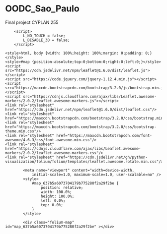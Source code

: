# OODC_Sao_Paulo
Final project CYPLAN 255

<!DOCTYPE html>
<head>    
    <meta http-equiv="content-type" content="text/html; charset=UTF-8" />
    
        <script>
            L_NO_TOUCH = false;
            L_DISABLE_3D = false;
        </script>
    
    <style>html, body {width: 100%;height: 100%;margin: 0;padding: 0;}</style>
    <style>#map {position:absolute;top:0;bottom:0;right:0;left:0;}</style>
    <script src="https://cdn.jsdelivr.net/npm/leaflet@1.6.0/dist/leaflet.js"></script>
    <script src="https://code.jquery.com/jquery-1.12.4.min.js"></script>
    <script src="https://maxcdn.bootstrapcdn.com/bootstrap/3.2.0/js/bootstrap.min.js"></script>
    <script src="https://cdnjs.cloudflare.com/ajax/libs/Leaflet.awesome-markers/2.0.2/leaflet.awesome-markers.js"></script>
    <link rel="stylesheet" href="https://cdn.jsdelivr.net/npm/leaflet@1.6.0/dist/leaflet.css"/>
    <link rel="stylesheet" href="https://maxcdn.bootstrapcdn.com/bootstrap/3.2.0/css/bootstrap.min.css"/>
    <link rel="stylesheet" href="https://maxcdn.bootstrapcdn.com/bootstrap/3.2.0/css/bootstrap-theme.min.css"/>
    <link rel="stylesheet" href="https://maxcdn.bootstrapcdn.com/font-awesome/4.6.3/css/font-awesome.min.css"/>
    <link rel="stylesheet" href="https://cdnjs.cloudflare.com/ajax/libs/Leaflet.awesome-markers/2.0.2/leaflet.awesome-markers.css"/>
    <link rel="stylesheet" href="https://cdn.jsdelivr.net/gh/python-visualization/folium/folium/templates/leaflet.awesome.rotate.min.css"/>
    
            <meta name="viewport" content="width=device-width,
                initial-scale=1.0, maximum-scale=1.0, user-scalable=no" />
            <style>
                #map_637b5a6073704179b775280f2a29f2be {
                    position: relative;
                    width: 100.0%;
                    height: 100.0%;
                    left: 0.0%;
                    top: 0.0%;
                }
            </style>
        
</head>
<body>    
    
            <div class="folium-map" id="map_637b5a6073704179b775280f2a29f2be" ></div>
        
</body>
<script>    
    
            var map_637b5a6073704179b775280f2a29f2be = L.map(
                "map_637b5a6073704179b775280f2a29f2be",
                {
                    center: [-15.7975, -47.8919],
                    crs: L.CRS.EPSG3857,
                    zoom: 4,
                    zoomControl: true,
                    preferCanvas: false,
                }
            );

            

        
    
            var tile_layer_478cc782e4764012aebee4df1d300839 = L.tileLayer(
                "https://cartodb-basemaps-{s}.global.ssl.fastly.net/light_all/{z}/{x}/{y}.png",
                {"attribution": "\u0026copy; \u003ca href=\"http://www.openstreetmap.org/copyright\"\u003eOpenStreetMap\u003c/a\u003e contributors \u0026copy; \u003ca href=\"http://cartodb.com/attributions\"\u003eCartoDB\u003c/a\u003e, CartoDB \u003ca href =\"http://cartodb.com/attributions\"\u003eattributions\u003c/a\u003e", "detectRetina": false, "maxNativeZoom": 18, "maxZoom": 18, "minZoom": 0, "noWrap": false, "opacity": 1, "subdomains": "abc", "tms": false}
            ).addTo(map_637b5a6073704179b775280f2a29f2be);
        
    
            var circle_marker_718212bbb1884d4ba70b4bbbf59d8696 = L.circleMarker(
                [-10.57, -37.45],
                {"bubblingMouseEvents": true, "color": "red", "dashArray": null, "dashOffset": null, "fill": false, "fillColor": "red", "fillOpacity": 0.2, "fillRule": "evenodd", "lineCap": "round", "lineJoin": "round", "opacity": 1.0, "radius": 5, "stroke": true, "weight": 3}
            ).addTo(map_637b5a6073704179b775280f2a29f2be);
        
    
        var popup_463355de551248fa818497be98096875 = L.popup({"maxWidth": 300, "minWidth": 100});

        
            var html_7231f36c24c94baf983ff38c3490d6a2 = $(`<div id="html_7231f36c24c94baf983ff38c3490d6a2" style="width: 100.0%; height: 100.0%;"> - City: ARACAJU<br> - OODC legislation?: nan<br> - OODC implemented?: No</div>`)[0];
            popup_463355de551248fa818497be98096875.setContent(html_7231f36c24c94baf983ff38c3490d6a2);
        

        circle_marker_718212bbb1884d4ba70b4bbbf59d8696.bindPopup(popup_463355de551248fa818497be98096875)
        ;

        
    
    
            var circle_marker_ef8e3f8449024ebcb2828648929bc69c = L.circleMarker(
                [1.99, -61.33],
                {"bubblingMouseEvents": true, "color": "red", "dashArray": null, "dashOffset": null, "fill": false, "fillColor": "red", "fillOpacity": 0.2, "fillRule": "evenodd", "lineCap": "round", "lineJoin": "round", "opacity": 1.0, "radius": 5, "stroke": true, "weight": 3}
            ).addTo(map_637b5a6073704179b775280f2a29f2be);
        
    
        var popup_741258e1a7a64c86bd258eec404aa087 = L.popup({"maxWidth": 300, "minWidth": 100});

        
            var html_f6a3599db9bd40d19c05ac214c0b0305 = $(`<div id="html_f6a3599db9bd40d19c05ac214c0b0305" style="width: 100.0%; height: 100.0%;"> - City: BOA VISTA<br> - OODC legislation?: nan<br> - OODC implemented?: No</div>`)[0];
            popup_741258e1a7a64c86bd258eec404aa087.setContent(html_f6a3599db9bd40d19c05ac214c0b0305);
        

        circle_marker_ef8e3f8449024ebcb2828648929bc69c.bindPopup(popup_741258e1a7a64c86bd258eec404aa087)
        ;

        
    
    
            var circle_marker_dfb1d16bac544719a794dd6818a5412d = L.circleMarker(
                [-20.51, -54.54],
                {"bubblingMouseEvents": true, "color": "red", "dashArray": null, "dashOffset": null, "fill": false, "fillColor": "red", "fillOpacity": 0.2, "fillRule": "evenodd", "lineCap": "round", "lineJoin": "round", "opacity": 1.0, "radius": 5, "stroke": true, "weight": 3}
            ).addTo(map_637b5a6073704179b775280f2a29f2be);
        
    
        var popup_d41f49dfdb31409d8894f1224cbc9434 = L.popup({"maxWidth": 300, "minWidth": 100});

        
            var html_38cf745bc3f44e13bbbcb8b78b30d653 = $(`<div id="html_38cf745bc3f44e13bbbcb8b78b30d653" style="width: 100.0%; height: 100.0%;"> - City: CAMPO GRANDE<br> - OODC legislation?: nan<br> - OODC implemented?: No</div>`)[0];
            popup_d41f49dfdb31409d8894f1224cbc9434.setContent(html_38cf745bc3f44e13bbbcb8b78b30d653);
        

        circle_marker_dfb1d16bac544719a794dd6818a5412d.bindPopup(popup_d41f49dfdb31409d8894f1224cbc9434)
        ;

        
    
    
            var circle_marker_60e3047525bb4bc39e300a482656ce6f = L.circleMarker(
                [1.41, -51.77],
                {"bubblingMouseEvents": true, "color": "red", "dashArray": null, "dashOffset": null, "fill": false, "fillColor": "red", "fillOpacity": 0.2, "fillRule": "evenodd", "lineCap": "round", "lineJoin": "round", "opacity": 1.0, "radius": 5, "stroke": true, "weight": 3}
            ).addTo(map_637b5a6073704179b775280f2a29f2be);
        
    
        var popup_58b31c32ea6a4fe69d29442b0d564113 = L.popup({"maxWidth": 300, "minWidth": 100});

        
            var html_1ba0a0630350418a9be784a69dd6a0d3 = $(`<div id="html_1ba0a0630350418a9be784a69dd6a0d3" style="width: 100.0%; height: 100.0%;"> - City: MACAPA<br> - OODC legislation?: nan<br> - OODC implemented?: No</div>`)[0];
            popup_58b31c32ea6a4fe69d29442b0d564113.setContent(html_1ba0a0630350418a9be784a69dd6a0d3);
        

        circle_marker_60e3047525bb4bc39e300a482656ce6f.bindPopup(popup_58b31c32ea6a4fe69d29442b0d564113)
        ;

        
    
    
            var circle_marker_c57641ea411b4f148e4ee002e06d8207 = L.circleMarker(
                [-8.38, -37.86],
                {"bubblingMouseEvents": true, "color": "red", "dashArray": null, "dashOffset": null, "fill": false, "fillColor": "red", "fillOpacity": 0.2, "fillRule": "evenodd", "lineCap": "round", "lineJoin": "round", "opacity": 1.0, "radius": 5, "stroke": true, "weight": 3}
            ).addTo(map_637b5a6073704179b775280f2a29f2be);
        
    
        var popup_a4a8c83b221043a4b51172255dd2d22d = L.popup({"maxWidth": 300, "minWidth": 100});

        
            var html_1630aa1210fc4abfab3a4173f486609d = $(`<div id="html_1630aa1210fc4abfab3a4173f486609d" style="width: 100.0%; height: 100.0%;"> - City: RECIFE<br> - OODC legislation?: nan<br> - OODC implemented?: No</div>`)[0];
            popup_a4a8c83b221043a4b51172255dd2d22d.setContent(html_1630aa1210fc4abfab3a4173f486609d);
        

        circle_marker_c57641ea411b4f148e4ee002e06d8207.bindPopup(popup_a4a8c83b221043a4b51172255dd2d22d)
        ;

        
    
    
            var circle_marker_6c3b701c3aee4f63bfbb9dfdf408db7d = L.circleMarker(
                [-8.77, -70.55],
                {"bubblingMouseEvents": true, "color": "red", "dashArray": null, "dashOffset": null, "fill": false, "fillColor": "red", "fillOpacity": 0.2, "fillRule": "evenodd", "lineCap": "round", "lineJoin": "round", "opacity": 1.0, "radius": 5, "stroke": true, "weight": 3}
            ).addTo(map_637b5a6073704179b775280f2a29f2be);
        
    
        var popup_69773c7be2e340a09fda8c1d26bd0f41 = L.popup({"maxWidth": 300, "minWidth": 100});

        
            var html_0bcf189ce80f445eb5bb7123e856b44f = $(`<div id="html_0bcf189ce80f445eb5bb7123e856b44f" style="width: 100.0%; height: 100.0%;"> - City: RIO BRANCO<br> - OODC legislation?: nan<br> - OODC implemented?: No</div>`)[0];
            popup_69773c7be2e340a09fda8c1d26bd0f41.setContent(html_0bcf189ce80f445eb5bb7123e856b44f);
        

        circle_marker_6c3b701c3aee4f63bfbb9dfdf408db7d.bindPopup(popup_69773c7be2e340a09fda8c1d26bd0f41)
        ;

        
    
    
            var circle_marker_69e0628c7bc5463794daaf6039bdd8aa = L.circleMarker(
                [-5.42, -45.44],
                {"bubblingMouseEvents": true, "color": "red", "dashArray": null, "dashOffset": null, "fill": false, "fillColor": "red", "fillOpacity": 0.2, "fillRule": "evenodd", "lineCap": "round", "lineJoin": "round", "opacity": 1.0, "radius": 5, "stroke": true, "weight": 3}
            ).addTo(map_637b5a6073704179b775280f2a29f2be);
        
    
        var popup_8905d5cd3779493ab9e9c1acd1cf8476 = L.popup({"maxWidth": 300, "minWidth": 100});

        
            var html_f0da49e02990454ab9c79fa26407f7dc = $(`<div id="html_f0da49e02990454ab9c79fa26407f7dc" style="width: 100.0%; height: 100.0%;"> - City: SAO LUIS<br> - OODC legislation?: nan<br> - OODC implemented?: No</div>`)[0];
            popup_8905d5cd3779493ab9e9c1acd1cf8476.setContent(html_f0da49e02990454ab9c79fa26407f7dc);
        

        circle_marker_69e0628c7bc5463794daaf6039bdd8aa.bindPopup(popup_8905d5cd3779493ab9e9c1acd1cf8476)
        ;

        
    
    
            var circle_marker_52849322eb8a4e04ad4d3605a5e4c15d = L.circleMarker(
                [-18.1, -44.38],
                {"bubblingMouseEvents": true, "color": "red", "dashArray": null, "dashOffset": null, "fill": false, "fillColor": "red", "fillOpacity": 0.2, "fillRule": "evenodd", "lineCap": "round", "lineJoin": "round", "opacity": 1.0, "radius": 5, "stroke": true, "weight": 3}
            ).addTo(map_637b5a6073704179b775280f2a29f2be);
        
    
        var popup_2e3d2c8169184a4682e84eba557a4190 = L.popup({"maxWidth": 300, "minWidth": 100});

        
            var html_2ec009b58c984a11be72691dc124876b = $(`<div id="html_2ec009b58c984a11be72691dc124876b" style="width: 100.0%; height: 100.0%;"> - City: BELO HORIZONTE<br> - OODC legislation?: nan<br> - OODC implemented?: No</div>`)[0];
            popup_2e3d2c8169184a4682e84eba557a4190.setContent(html_2ec009b58c984a11be72691dc124876b);
        

        circle_marker_52849322eb8a4e04ad4d3605a5e4c15d.bindPopup(popup_2e3d2c8169184a4682e84eba557a4190)
        ;

        
    
    
            var circle_marker_d2997d2e25e34b28813568fd4143dfeb = L.circleMarker(
                [-12.64, -55.42],
                {"bubblingMouseEvents": true, "color": "red", "dashArray": null, "dashOffset": null, "fill": false, "fillColor": "red", "fillOpacity": 0.2, "fillRule": "evenodd", "lineCap": "round", "lineJoin": "round", "opacity": 1.0, "radius": 5, "stroke": true, "weight": 3}
            ).addTo(map_637b5a6073704179b775280f2a29f2be);
        
    
        var popup_a40bceb5fef34246b61d6aad2d4465be = L.popup({"maxWidth": 300, "minWidth": 100});

        
            var html_c65dcfa94f8e4c55bf1a88e89749664e = $(`<div id="html_c65dcfa94f8e4c55bf1a88e89749664e" style="width: 100.0%; height: 100.0%;"> - City: CUIABA<br> - OODC legislation?: nan<br> - OODC implemented?: No</div>`)[0];
            popup_a40bceb5fef34246b61d6aad2d4465be.setContent(html_c65dcfa94f8e4c55bf1a88e89749664e);
        

        circle_marker_d2997d2e25e34b28813568fd4143dfeb.bindPopup(popup_a40bceb5fef34246b61d6aad2d4465be)
        ;

        
    
    
            var circle_marker_8f6c0f871a14479d963ae67f1efe77ec = L.circleMarker(
                [-9.62, -36.82],
                {"bubblingMouseEvents": true, "color": "red", "dashArray": null, "dashOffset": null, "fill": false, "fillColor": "red", "fillOpacity": 0.2, "fillRule": "evenodd", "lineCap": "round", "lineJoin": "round", "opacity": 1.0, "radius": 5, "stroke": true, "weight": 3}
            ).addTo(map_637b5a6073704179b775280f2a29f2be);
        
    
        var popup_5ecba152ddb0473eb7dfce3381938cd4 = L.popup({"maxWidth": 300, "minWidth": 100});

        
            var html_2221610626f34971ace94b25e923113d = $(`<div id="html_2221610626f34971ace94b25e923113d" style="width: 100.0%; height: 100.0%;"> - City: MACEIO<br> - OODC legislation?: nan<br> - OODC implemented?: No</div>`)[0];
            popup_5ecba152ddb0473eb7dfce3381938cd4.setContent(html_2221610626f34971ace94b25e923113d);
        

        circle_marker_8f6c0f871a14479d963ae67f1efe77ec.bindPopup(popup_5ecba152ddb0473eb7dfce3381938cd4)
        ;

        
    
    
            var circle_marker_ade8ff4dea6c4f9bb75b22337f445e05 = L.circleMarker(
                [-19.19, -40.34],
                {"bubblingMouseEvents": true, "color": "red", "dashArray": null, "dashOffset": null, "fill": false, "fillColor": "red", "fillOpacity": 0.2, "fillRule": "evenodd", "lineCap": "round", "lineJoin": "round", "opacity": 1.0, "radius": 5, "stroke": true, "weight": 3}
            ).addTo(map_637b5a6073704179b775280f2a29f2be);
        
    
        var popup_32b35ba2237249bdb89843af4b6b0441 = L.popup({"maxWidth": 300, "minWidth": 100});

        
            var html_d84785e7234641aebd3025bbb19d46df = $(`<div id="html_d84785e7234641aebd3025bbb19d46df" style="width: 100.0%; height: 100.0%;"> - City: VITORIA<br> - OODC legislation?: nan<br> - OODC implemented?: No</div>`)[0];
            popup_32b35ba2237249bdb89843af4b6b0441.setContent(html_d84785e7234641aebd3025bbb19d46df);
        

        circle_marker_ade8ff4dea6c4f9bb75b22337f445e05.bindPopup(popup_32b35ba2237249bdb89843af4b6b0441)
        ;

        
    
    
            var circle_marker_b7c15e1244c64570b96052059ed5dbb1 = L.circleMarker(
                [-3.79, -52.48],
                {"bubblingMouseEvents": true, "color": "green", "dashArray": null, "dashOffset": null, "fill": false, "fillColor": "green", "fillOpacity": 0.2, "fillRule": "evenodd", "lineCap": "round", "lineJoin": "round", "opacity": 1.0, "radius": 5, "stroke": true, "weight": 3}
            ).addTo(map_637b5a6073704179b775280f2a29f2be);
        
    
        var popup_07b499826ada406db40e94436538aa99 = L.popup({"maxWidth": 300, "minWidth": 100});

        
            var html_3bb5d9e97f054ead8cc1aca169643e2a = $(`<div id="html_3bb5d9e97f054ead8cc1aca169643e2a" style="width: 100.0%; height: 100.0%;"> - City: BELEM<br> - OODC legislation?: 2008.0<br> - OODC implemented?: Yes</div>`)[0];
            popup_07b499826ada406db40e94436538aa99.setContent(html_3bb5d9e97f054ead8cc1aca169643e2a);
        

        circle_marker_b7c15e1244c64570b96052059ed5dbb1.bindPopup(popup_07b499826ada406db40e94436538aa99)
        ;

        
    
    
            var circle_marker_b2236bec1b514801a1ec2e47b85c163e = L.circleMarker(
                [-5.2, -39.53],
                {"bubblingMouseEvents": true, "color": "green", "dashArray": null, "dashOffset": null, "fill": false, "fillColor": "green", "fillOpacity": 0.2, "fillRule": "evenodd", "lineCap": "round", "lineJoin": "round", "opacity": 1.0, "radius": 5, "stroke": true, "weight": 3}
            ).addTo(map_637b5a6073704179b775280f2a29f2be);
        
    
        var popup_d29b0326528545aab23fbc1ed14aef75 = L.popup({"maxWidth": 300, "minWidth": 100});

        
            var html_1a36885154c14ecb91b701d2e263e5af = $(`<div id="html_1a36885154c14ecb91b701d2e263e5af" style="width: 100.0%; height: 100.0%;"> - City: FORTALEZA<br> - OODC legislation?: 2009.0<br> - OODC implemented?: Yes</div>`)[0];
            popup_d29b0326528545aab23fbc1ed14aef75.setContent(html_1a36885154c14ecb91b701d2e263e5af);
        

        circle_marker_b2236bec1b514801a1ec2e47b85c163e.bindPopup(popup_d29b0326528545aab23fbc1ed14aef75)
        ;

        
    
    
            var circle_marker_25bc6c2e41bf46ce844bbdedcce89376 = L.circleMarker(
                [-7.28, -36.72],
                {"bubblingMouseEvents": true, "color": "green", "dashArray": null, "dashOffset": null, "fill": false, "fillColor": "green", "fillOpacity": 0.2, "fillRule": "evenodd", "lineCap": "round", "lineJoin": "round", "opacity": 1.0, "radius": 5, "stroke": true, "weight": 3}
            ).addTo(map_637b5a6073704179b775280f2a29f2be);
        
    
        var popup_c968540d5188435580524e1ebdfa3fba = L.popup({"maxWidth": 300, "minWidth": 100});

        
            var html_f57e444ed1ef4bcd84f354948f9e88f5 = $(`<div id="html_f57e444ed1ef4bcd84f354948f9e88f5" style="width: 100.0%; height: 100.0%;"> - City: JOAO PESSOA<br> - OODC legislation?: 2011.0<br> - OODC implemented?: Yes</div>`)[0];
            popup_c968540d5188435580524e1ebdfa3fba.setContent(html_f57e444ed1ef4bcd84f354948f9e88f5);
        

        circle_marker_25bc6c2e41bf46ce844bbdedcce89376.bindPopup(popup_c968540d5188435580524e1ebdfa3fba)
        ;

        
    
    
            var circle_marker_1b3c96c1b9d64a849d846d621029a73e = L.circleMarker(
                [-5.81, -36.59],
                {"bubblingMouseEvents": true, "color": "green", "dashArray": null, "dashOffset": null, "fill": false, "fillColor": "green", "fillOpacity": 0.2, "fillRule": "evenodd", "lineCap": "round", "lineJoin": "round", "opacity": 1.0, "radius": 5, "stroke": true, "weight": 3}
            ).addTo(map_637b5a6073704179b775280f2a29f2be);
        
    
        var popup_bfb79021f81b4d8e80da4bd66e85f91b = L.popup({"maxWidth": 300, "minWidth": 100});

        
            var html_65b57b52d96243a2b21dd7d0a82ba5e4 = $(`<div id="html_65b57b52d96243a2b21dd7d0a82ba5e4" style="width: 100.0%; height: 100.0%;"> - City: NATAL<br> - OODC legislation?: 2022.0<br> - OODC implemented?: Yes</div>`)[0];
            popup_bfb79021f81b4d8e80da4bd66e85f91b.setContent(html_65b57b52d96243a2b21dd7d0a82ba5e4);
        

        circle_marker_1b3c96c1b9d64a849d846d621029a73e.bindPopup(popup_bfb79021f81b4d8e80da4bd66e85f91b)
        ;

        
    
    
            var circle_marker_c28f1e3a01694294b7a94f123d709147 = L.circleMarker(
                [-22.25, -42.66],
                {"bubblingMouseEvents": true, "color": "green", "dashArray": null, "dashOffset": null, "fill": false, "fillColor": "green", "fillOpacity": 0.2, "fillRule": "evenodd", "lineCap": "round", "lineJoin": "round", "opacity": 1.0, "radius": 5, "stroke": true, "weight": 3}
            ).addTo(map_637b5a6073704179b775280f2a29f2be);
        
    
        var popup_efbcaac9e7db41e79c81d5572b0797f8 = L.popup({"maxWidth": 300, "minWidth": 100});

        
            var html_68167f89cff644b6b1228ccee3cb4240 = $(`<div id="html_68167f89cff644b6b1228ccee3cb4240" style="width: 100.0%; height: 100.0%;"> - City: RIO DE JANEIRO<br> - OODC legislation?: 2011.0<br> - OODC implemented?: Yes</div>`)[0];
            popup_efbcaac9e7db41e79c81d5572b0797f8.setContent(html_68167f89cff644b6b1228ccee3cb4240);
        

        circle_marker_c28f1e3a01694294b7a94f123d709147.bindPopup(popup_efbcaac9e7db41e79c81d5572b0797f8)
        ;

        
    
    
            var circle_marker_6cddc04ec635497697f645a12d74604a = L.circleMarker(
                [-13.29, -41.71],
                {"bubblingMouseEvents": true, "color": "green", "dashArray": null, "dashOffset": null, "fill": false, "fillColor": "green", "fillOpacity": 0.2, "fillRule": "evenodd", "lineCap": "round", "lineJoin": "round", "opacity": 1.0, "radius": 5, "stroke": true, "weight": 3}
            ).addTo(map_637b5a6073704179b775280f2a29f2be);
        
    
        var popup_2eb2151e61aa47dc87ff573b25de4bb2 = L.popup({"maxWidth": 300, "minWidth": 100});

        
            var html_d88d853eee2d4bd09af0266ea0d4155d = $(`<div id="html_d88d853eee2d4bd09af0266ea0d4155d" style="width: 100.0%; height: 100.0%;"> - City: SALVADOR<br> - OODC legislation?: 2015.0<br> - OODC implemented?: Yes</div>`)[0];
            popup_2eb2151e61aa47dc87ff573b25de4bb2.setContent(html_d88d853eee2d4bd09af0266ea0d4155d);
        

        circle_marker_6cddc04ec635497697f645a12d74604a.bindPopup(popup_2eb2151e61aa47dc87ff573b25de4bb2)
        ;

        
    
    
            var circle_marker_190404a8fa7247928c770270bae4367d = L.circleMarker(
                [-6.6, -42.28],
                {"bubblingMouseEvents": true, "color": "green", "dashArray": null, "dashOffset": null, "fill": false, "fillColor": "green", "fillOpacity": 0.2, "fillRule": "evenodd", "lineCap": "round", "lineJoin": "round", "opacity": 1.0, "radius": 5, "stroke": true, "weight": 3}
            ).addTo(map_637b5a6073704179b775280f2a29f2be);
        
    
        var popup_ca4a30d760f94c658ee526099fdd6f93 = L.popup({"maxWidth": 300, "minWidth": 100});

        
            var html_924f86e390624f1b9339b885dab9d550 = $(`<div id="html_924f86e390624f1b9339b885dab9d550" style="width: 100.0%; height: 100.0%;"> - City: TERESINA<br> - OODC legislation?: 2019.0<br> - OODC implemented?: Yes</div>`)[0];
            popup_ca4a30d760f94c658ee526099fdd6f93.setContent(html_924f86e390624f1b9339b885dab9d550);
        

        circle_marker_190404a8fa7247928c770270bae4367d.bindPopup(popup_ca4a30d760f94c658ee526099fdd6f93)
        ;

        
    
    
            var circle_marker_b77e57c6db2f4ae69c28123af1e40d96 = L.circleMarker(
                [-15.83, -47.86],
                {"bubblingMouseEvents": true, "color": "green", "dashArray": null, "dashOffset": null, "fill": false, "fillColor": "green", "fillOpacity": 0.2, "fillRule": "evenodd", "lineCap": "round", "lineJoin": "round", "opacity": 1.0, "radius": 5, "stroke": true, "weight": 3}
            ).addTo(map_637b5a6073704179b775280f2a29f2be);
        
    
        var popup_e469686a085c4f90acebdb6b759eb627 = L.popup({"maxWidth": 300, "minWidth": 100});

        
            var html_9fccb9434abf445f98e6b05131864915 = $(`<div id="html_9fccb9434abf445f98e6b05131864915" style="width: 100.0%; height: 100.0%;"> - City: BRASILIA<br> - OODC legislation?: 1996.0<br> - OODC implemented?: Yes</div>`)[0];
            popup_e469686a085c4f90acebdb6b759eb627.setContent(html_9fccb9434abf445f98e6b05131864915);
        

        circle_marker_b77e57c6db2f4ae69c28123af1e40d96.bindPopup(popup_e469686a085c4f90acebdb6b759eb627)
        ;

        
    
    
            var circle_marker_5b926868d23a471288d7dce09a21c009 = L.circleMarker(
                [-24.89, -51.55],
                {"bubblingMouseEvents": true, "color": "green", "dashArray": null, "dashOffset": null, "fill": false, "fillColor": "green", "fillOpacity": 0.2, "fillRule": "evenodd", "lineCap": "round", "lineJoin": "round", "opacity": 1.0, "radius": 5, "stroke": true, "weight": 3}
            ).addTo(map_637b5a6073704179b775280f2a29f2be);
        
    
        var popup_4f57fdf17c3d435e8ecead9f0ffd7189 = L.popup({"maxWidth": 300, "minWidth": 100});

        
            var html_51cc747eb27c4028b9d0c878f832a659 = $(`<div id="html_51cc747eb27c4028b9d0c878f832a659" style="width: 100.0%; height: 100.0%;"> - City: CURITIBA<br> - OODC legislation?: 2020.0<br> - OODC implemented?: Yes</div>`)[0];
            popup_4f57fdf17c3d435e8ecead9f0ffd7189.setContent(html_51cc747eb27c4028b9d0c878f832a659);
        

        circle_marker_5b926868d23a471288d7dce09a21c009.bindPopup(popup_4f57fdf17c3d435e8ecead9f0ffd7189)
        ;

        
    
    
            var circle_marker_d45a64ebf5304b2cac3f23cc45e11899 = L.circleMarker(
                [-27.45, -50.95],
                {"bubblingMouseEvents": true, "color": "green", "dashArray": null, "dashOffset": null, "fill": false, "fillColor": "green", "fillOpacity": 0.2, "fillRule": "evenodd", "lineCap": "round", "lineJoin": "round", "opacity": 1.0, "radius": 5, "stroke": true, "weight": 3}
            ).addTo(map_637b5a6073704179b775280f2a29f2be);
        
    
        var popup_ef0b9610adf945c697f6c8b0480a117e = L.popup({"maxWidth": 300, "minWidth": 100});

        
            var html_d2dee7d6f8f64ef2a8f53b0e4a96de2b = $(`<div id="html_d2dee7d6f8f64ef2a8f53b0e4a96de2b" style="width: 100.0%; height: 100.0%;"> - City: FLORIANOPOLIS<br> - OODC legislation?: 2014.0<br> - OODC implemented?: Yes</div>`)[0];
            popup_ef0b9610adf945c697f6c8b0480a117e.setContent(html_d2dee7d6f8f64ef2a8f53b0e4a96de2b);
        

        circle_marker_d45a64ebf5304b2cac3f23cc45e11899.bindPopup(popup_ef0b9610adf945c697f6c8b0480a117e)
        ;

        
    
    
            var circle_marker_711ddb74e3614ea88e7ff143ec74f1e8 = L.circleMarker(
                [-15.98, -49.86],
                {"bubblingMouseEvents": true, "color": "green", "dashArray": null, "dashOffset": null, "fill": false, "fillColor": "green", "fillOpacity": 0.2, "fillRule": "evenodd", "lineCap": "round", "lineJoin": "round", "opacity": 1.0, "radius": 5, "stroke": true, "weight": 3}
            ).addTo(map_637b5a6073704179b775280f2a29f2be);
        
    
        var popup_0f0cf5f8bd26407a8eb6579ea72e9dcc = L.popup({"maxWidth": 300, "minWidth": 100});

        
            var html_4cf14dac0ca943dabbd4ce3dcbedeea8 = $(`<div id="html_4cf14dac0ca943dabbd4ce3dcbedeea8" style="width: 100.0%; height: 100.0%;"> - City: GOIANIA<br> - OODC legislation?: 2008.0<br> - OODC implemented?: Yes</div>`)[0];
            popup_0f0cf5f8bd26407a8eb6579ea72e9dcc.setContent(html_4cf14dac0ca943dabbd4ce3dcbedeea8);
        

        circle_marker_711ddb74e3614ea88e7ff143ec74f1e8.bindPopup(popup_0f0cf5f8bd26407a8eb6579ea72e9dcc)
        ;

        
    
    
            var circle_marker_4d089f3f1b8a4d1681886ca9fd5b7367 = L.circleMarker(
                [-3.47, -65.1],
                {"bubblingMouseEvents": true, "color": "green", "dashArray": null, "dashOffset": null, "fill": false, "fillColor": "green", "fillOpacity": 0.2, "fillRule": "evenodd", "lineCap": "round", "lineJoin": "round", "opacity": 1.0, "radius": 5, "stroke": true, "weight": 3}
            ).addTo(map_637b5a6073704179b775280f2a29f2be);
        
    
        var popup_96152fd566a744569762039bd2202f3e = L.popup({"maxWidth": 300, "minWidth": 100});

        
            var html_20c5bdab823e4ea893117cb067ede8b0 = $(`<div id="html_20c5bdab823e4ea893117cb067ede8b0" style="width: 100.0%; height: 100.0%;"> - City: MANAUS<br> - OODC legislation?: 2014.0<br> - OODC implemented?: Yes</div>`)[0];
            popup_96152fd566a744569762039bd2202f3e.setContent(html_20c5bdab823e4ea893117cb067ede8b0);
        

        circle_marker_4d089f3f1b8a4d1681886ca9fd5b7367.bindPopup(popup_96152fd566a744569762039bd2202f3e)
        ;

        
    
    
            var circle_marker_231a11e54af9427e89d3c27c58040908 = L.circleMarker(
                [-9.46, -48.26],
                {"bubblingMouseEvents": true, "color": "green", "dashArray": null, "dashOffset": null, "fill": false, "fillColor": "green", "fillOpacity": 0.2, "fillRule": "evenodd", "lineCap": "round", "lineJoin": "round", "opacity": 1.0, "radius": 5, "stroke": true, "weight": 3}
            ).addTo(map_637b5a6073704179b775280f2a29f2be);
        
    
        var popup_27b69311d9b24133a148d80ce1188a98 = L.popup({"maxWidth": 300, "minWidth": 100});

        
            var html_f491209106cf466abf4c4bacaaa36249 = $(`<div id="html_f491209106cf466abf4c4bacaaa36249" style="width: 100.0%; height: 100.0%;"> - City: PALMAS<br> - OODC legislation?: 2012.0<br> - OODC implemented?: Yes</div>`)[0];
            popup_27b69311d9b24133a148d80ce1188a98.setContent(html_f491209106cf466abf4c4bacaaa36249);
        

        circle_marker_231a11e54af9427e89d3c27c58040908.bindPopup(popup_27b69311d9b24133a148d80ce1188a98)
        ;

        
    
    
            var circle_marker_6647bffae7384f9ca79ef26545b218de = L.circleMarker(
                [-30.17, -53.5],
                {"bubblingMouseEvents": true, "color": "green", "dashArray": null, "dashOffset": null, "fill": false, "fillColor": "green", "fillOpacity": 0.2, "fillRule": "evenodd", "lineCap": "round", "lineJoin": "round", "opacity": 1.0, "radius": 5, "stroke": true, "weight": 3}
            ).addTo(map_637b5a6073704179b775280f2a29f2be);
        
    
        var popup_8bffb15c4fb24ab5a405a00514aadfad = L.popup({"maxWidth": 300, "minWidth": 100});

        
            var html_e4a8e6f2c4584b799ef04b8e582a668b = $(`<div id="html_e4a8e6f2c4584b799ef04b8e582a668b" style="width: 100.0%; height: 100.0%;"> - City: PORTO ALEGRE<br> - OODC legislation?: 1994.0<br> - OODC implemented?: Yes</div>`)[0];
            popup_8bffb15c4fb24ab5a405a00514aadfad.setContent(html_e4a8e6f2c4584b799ef04b8e582a668b);
        

        circle_marker_6647bffae7384f9ca79ef26545b218de.bindPopup(popup_8bffb15c4fb24ab5a405a00514aadfad)
        ;

        
    
    
            var circle_marker_861ef17bd6ff4d9980d7ff12d61850ea = L.circleMarker(
                [-10.83, -63.34],
                {"bubblingMouseEvents": true, "color": "green", "dashArray": null, "dashOffset": null, "fill": false, "fillColor": "green", "fillOpacity": 0.2, "fillRule": "evenodd", "lineCap": "round", "lineJoin": "round", "opacity": 1.0, "radius": 5, "stroke": true, "weight": 3}
            ).addTo(map_637b5a6073704179b775280f2a29f2be);
        
    
        var popup_7e8626ac5ead443f9759707fb3377104 = L.popup({"maxWidth": 300, "minWidth": 100});

        
            var html_806887aa852647f793c791a225fc4d51 = $(`<div id="html_806887aa852647f793c791a225fc4d51" style="width: 100.0%; height: 100.0%;"> - City: PORTO VELHO<br> - OODC legislation?: 2010.0<br> - OODC implemented?: Yes</div>`)[0];
            popup_7e8626ac5ead443f9759707fb3377104.setContent(html_806887aa852647f793c791a225fc4d51);
        

        circle_marker_861ef17bd6ff4d9980d7ff12d61850ea.bindPopup(popup_7e8626ac5ead443f9759707fb3377104)
        ;

        
    
    
            var circle_marker_4d6e3f69f0db4f22b5f0ec1c818a64de = L.circleMarker(
                [-22.19, -48.79],
                {"bubblingMouseEvents": true, "color": "green", "dashArray": null, "dashOffset": null, "fill": false, "fillColor": "green", "fillOpacity": 0.2, "fillRule": "evenodd", "lineCap": "round", "lineJoin": "round", "opacity": 1.0, "radius": 5, "stroke": true, "weight": 3}
            ).addTo(map_637b5a6073704179b775280f2a29f2be);
        
    
        var popup_642e3395fc5c45a8a1e253d19d4cb7e6 = L.popup({"maxWidth": 300, "minWidth": 100});

        
            var html_c3f8957ca9614e03b8b79b0735b1597a = $(`<div id="html_c3f8957ca9614e03b8b79b0735b1597a" style="width: 100.0%; height: 100.0%;"> - City: SAO PAULO<br> - OODC legislation?: 2003.0<br> - OODC implemented?: Yes</div>`)[0];
            popup_642e3395fc5c45a8a1e253d19d4cb7e6.setContent(html_c3f8957ca9614e03b8b79b0735b1597a);
        

        circle_marker_4d6e3f69f0db4f22b5f0ec1c818a64de.bindPopup(popup_642e3395fc5c45a8a1e253d19d4cb7e6)
        ;

        
    
</script>
